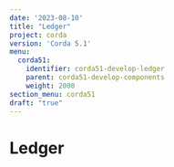 ```yaml
---
date: '2023-08-10'
title: "Ledger"
project: corda
version: 'Corda 5.1'
menu:
  corda51:
    identifier: corda51-develop-ledger
    parent: corda51-develop-components
    weight: 2000
section_menu: corda51
draft: "true"
---
```

# Ledger